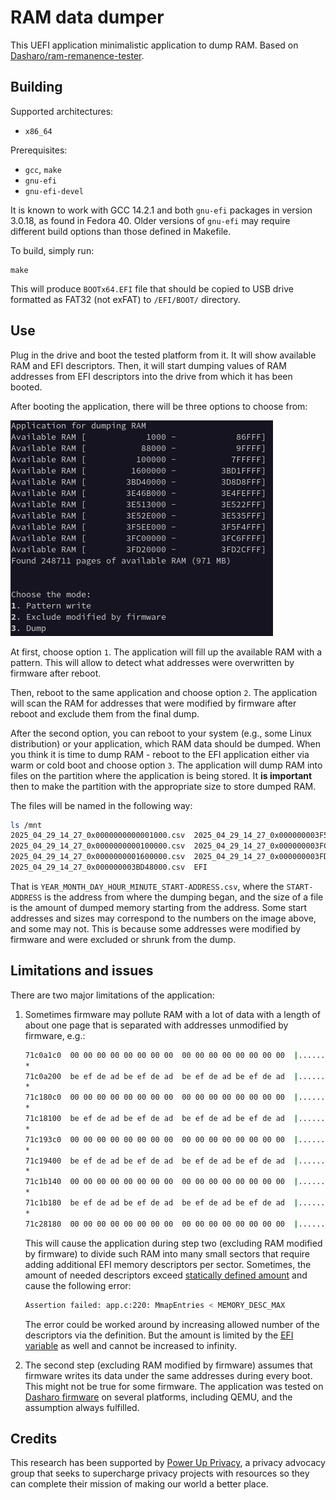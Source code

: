 # RAM data dumper

This UEFI application minimalistic application to dump RAM. Based on
[Dasharo/ram-remanence-tester](https://github.com/Dasharo/ram-remanence-tester).

## Building

Supported architectures:
- `x86_64`

Prerequisites:

- `gcc`, `make`
- `gnu-efi`
- `gnu-efi-devel`

It is known to work with GCC 14.2.1 and both `gnu-efi` packages in version
3.0.18, as found in Fedora 40. Older versions of `gnu-efi` may require different
build options than those defined in Makefile.

To build, simply run:

```shell
make
```

This will produce `BOOTx64.EFI` file that should be copied to USB drive
formatted as FAT32 (not exFAT) to `/EFI/BOOT/` directory.

## Use

Plug in the drive and boot the tested platform from it. It will show available
RAM and EFI descriptors. Then, it will start dumping values of RAM addresses
from EFI descriptors into the drive from which it has been booted.

After booting the application, there will be three options to choose from:

![example-output](./ram-dump-example-output.png)

At first, choose option `1`. The application will fill up the available RAM with
a pattern. This will allow to detect what addresses were overwritten by firmware
after reboot.

Then, reboot to the same application and choose option `2`. The application will
scan the RAM for addresses that were modified by firmware after reboot and
exclude them from the final dump.

After the second option, you can reboot to your system (e.g., some Linux
distribution) or your application, which RAM data should be dumped. When
you think it is time to dump RAM - reboot to the EFI application either via
warm or cold boot and choose option `3`. The application will dump RAM into
files on the partition where the application is being stored. It **is
important** then to make the partition with the appropriate size to store dumped
RAM.

The files will be named in the following way:

```bash
ls /mnt
2025_04_29_14_27_0x0000000000001000.csv  2025_04_29_14_27_0x000000003F5EE000.csv
2025_04_29_14_27_0x0000000000100000.csv  2025_04_29_14_27_0x000000003FC00000.csv
2025_04_29_14_27_0x0000000001600000.csv  2025_04_29_14_27_0x000000003FD20000.csv
2025_04_29_14_27_0x000000003BD48000.csv  EFI
```

That is `YEAR_MONTH_DAY_HOUR_MINUTE_START-ADDRESS.csv`, where the
`START-ADDRESS` is the address from where the dumping began, and the size of a
file is the amount of dumped memory starting from the address. Some start
addresses and sizes may correspond to the numbers on the image above, and some
may not. This is because some addresses were modified by firmware and were
excluded or shrunk from the dump.

## Limitations and issues

There are two major limitations of the application:
1. Sometimes firmware may pollute RAM with a lot of data with a length of about
  one page that is separated with addresses unmodified by firmware, e.g.:

    ```bash
    71c0a1c0  00 00 00 00 00 00 00 00  00 00 00 00 00 00 00 00  |................|
    *
    71c0a200  be ef de ad be ef de ad  be ef de ad be ef de ad  |................|
    *
    71c180c0  00 00 00 00 00 00 00 00  00 00 00 00 00 00 00 00  |................|
    *
    71c18100  be ef de ad be ef de ad  be ef de ad be ef de ad  |................|
    *
    71c193c0  00 00 00 00 00 00 00 00  00 00 00 00 00 00 00 00  |................|
    *
    71c19400  be ef de ad be ef de ad  be ef de ad be ef de ad  |................|
    *
    71c1b140  00 00 00 00 00 00 00 00  00 00 00 00 00 00 00 00  |................|
    *
    71c1b180  be ef de ad be ef de ad  be ef de ad be ef de ad  |................|
    *
    71c28180  00 00 00 00 00 00 00 00  00 00 00 00 00 00 00 00  |................|
    ```

    This will cause the application during step two (excluding RAM modified by
    firmware) to divide such RAM into many small sectors that require adding
    additional EFI memory descriptors per sector. Sometimes, the amount of
    needed descriptors exceed [statically defined
    amount](https://github.com/zarhus/ram-dump-efi/blob/cf5a22e46e6698e74112e5c5401209b6407e9941/app.c#L33)
    and cause the following error:

    ```bash
    Assertion failed: app.c:220: MmapEntries < MEMORY_DESC_MAX
    ```

    The error could be worked around by increasing allowed number of the
    descriptors via the definition. But the amount is limited by the [EFI
    variable](https://github.com/zarhus/ram-dump-efi/blob/9b0213337a2df2e0de970f9b935f6e2e483e7897/app.c#L344)
    as well and cannot be increased to infinity.

1. The second step (excluding RAM modified by firmware) assumes that firmware
  writes its data under the same addresses during every boot. This might not be
  true for some firmware. The application was tested on [Dasharo
  firmware](https://docs.dasharo.com/) on several platforms, including QEMU, and
  the assumption always fulfilled.

## Credits

This research has been supported by [Power Up
Privacy](https://powerupprivacy.com/), a privacy advocacy group that seeks to
supercharge privacy projects with resources so they can complete their mission
of making our world a better place.

